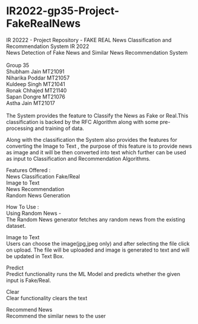 # IR2022-gp35-Project-FakeRealNews
IR 20222 - Project Repository - FAKE REAL News Classification and Recommendation System
IR 2022 <br>
News Detection of Fake News and Similar News Recommendation System<br>
<br>
Group 35<br>
Shubham Jain MT21091 <br>
Niharika Poddar MT21057<br>
Kuldeep Singh MT21041<br>
Ronak Chhajed MT21140<br>
Sapan Dongre MT21076<br>
Astha Jain MT21017<br>
<br>
The System provides the feature to Classify the News as Fake or Real.This classification is backed by the RFC Algorithm along with some pre-processing and training of data.

Along with the classification the System also provides the features for converting the Image to Text , the purpose of this feature is to provide news as image and it will be then converted into text which further can be used as input to Classification	and Recommendation Algorithms.

Features Offered : <br>
  News Classification Fake/Real<br>
  Image to Text <br>
  News Recommendation<br>
  Random News Generation<br>

How To Use :<br>
  Using Random News - <br>
    The Random News generator fetches any random news from the existing dataset.<br>


Image to Text<br>
  Users can choose the image(jpg,jpeg only) and after selecting the file click on upload. The file will be uploaded and image is generated to text and will be updated in Text Box.<br>
  
Predict <br>
  Predict functionality runs the ML Model and predicts whether the given input is Fake/Real.<br>

Clear <br>
  Clear functionality clears the text<br>

Recommend News <br>
  Recommend the similar news to the user<br>
